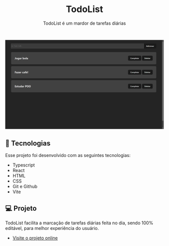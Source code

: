 <h1 align="center">TodoList</h1>

<p align="center">TodoList é um mardor de tarefas diárias <br/>
</p>

<br>

<p align="center">
  <img alt="Todo app" src="todo.png" width="100%" height="70%">
</p>

## 🚀 Tecnologias

Esse projeto foi desenvolvido com as seguintes tecnologias:

- Typescript
- React 
- HTML 
- CSS
- Git e Github
- Vite

## 💻 Projeto

TodoList facilita a marcação de tarefas diárias feita no dia, sendo 100% editável, para melhor experiência do usuário.
- [Visite o projeto online](https://todo-list-ts-mauve.vercel.app/)
